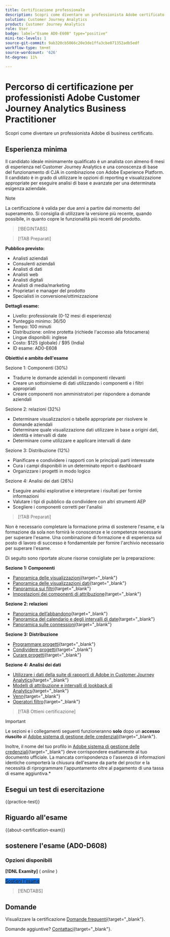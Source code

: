 ```yaml
---
title: Certificazione professionale
description: Scopri come diventare un professionista Adobe certificato in [!DNL Customer Journey Analytics]
solution: Customer Journey Analytics
product: Customer Journey Analytics
role: User
badge: label="Esame AD0-E608" type="positive"
mini-toc-levels: 1
source-git-commit: 9ab320cb5066c20e3de1ffa3cbe071352adb5edf
workflow-type: tm+mt
source-wordcount: '626'
ht-degree: 11%

---
```


# Percorso di certificazione per professionisti Adobe Customer Journey Analytics Business Practitioner

Scopri come diventare un professionista Adobe di business certificato.

## Esperienza minima

Il candidato ideale minimamente qualificato è un analista con almeno 6 mesi di esperienza nel Customer Journey Analytics e una conoscenza di base del funzionamento di CJA in combinazione con Adobe Experience Platform. Il candidato è in grado di utilizzare le opzioni di reporting e visualizzazione appropriate per eseguire analisi di base e avanzate per una determinata esigenza aziendale.

>[!NOTE]
>
>La certificazione è valida per due anni a partire dal momento del superamento. Si consiglia di utilizzare la versione più recente, quando possibile, in quanto copre le funzionalità più recenti del prodotto.

>[!BEGINTABS]

>[!TAB Preparati]

**Pubblico previsto:**

* Analisti aziendali
* Consulenti aziendali
* Analisti di dati
* Analisti web
* Analisti digitali
* Analisti di media/marketing
* Proprietari e manager del prodotto
* Specialisti in conversione/ottimizzazione

**Dettagli esame:**

* Livello: professionale (0-12 mesi di esperienza)
* Punteggio minimo: 36/50
* Tempo: 100 minuti
* Distribuzione: online protetta (richiede l&#39;accesso alla fotocamera)
* Lingue disponibili: inglese
* Costo: $125 (globale) / $95 (India)
* ID esame: AD0-E608

**Obiettivi e ambito dell&#39;esame**

Sezione 1: Componenti (30%)

* Tradurre le domande aziendali in componenti rilevanti
* Creare un sottoinsieme di dati utilizzando i componenti e i filtri appropriati
* Creare componenti non amministratori per rispondere a domande aziendali

Sezione 2: relazioni (32%)

* Determinare visualizzazioni o tabelle appropriate per risolvere le domande aziendali
* Determinare quale visualizzazione dati utilizzare in base a origini dati, identità e intervalli di date
* Determinare come utilizzare e applicare intervalli di date

Sezione 3: Distribuzione (12%)

* Pianificare e condividere i rapporti con le principali parti interessate
* Cura i campi disponibili in un determinato report o dashboard
* Organizzare i progetti in modo logico

Sezione 4: Analisi dei dati (26%)

* Eseguire analisi esplorative e interpretare i risultati per fornire informazioni
* Valutare i tipi di pubblico da condividere con altri strumenti AEP
* Scegliere i componenti corretti per l&#39;analisi

>[!TAB Preparati]

Non è necessario completare la formazione prima di sostenere l&#39;esame, e la formazione da sola non fornirà le conoscenze e le competenze necessarie per superare l&#39;esame. Una combinazione di formazione e di esperienza sul posto di lavoro di successo è fondamentale per fornire l&#39;archivio necessario per superare l&#39;esame.

Di seguito sono riportate alcune risorse consigliate per la preparazione:

**Sezione 1: Componenti**

* [Panoramica delle visualizzazioni](https://experienceleague.adobe.com/docs/analytics-platform/using/cja-workspace/visualizations/freeform-analysis-visualizations.html){target="_blank"}
* [Panoramica delle visualizzazioni dati](https://experienceleague.adobe.com/docs/analytics-platform/using/cja-dataviews/data-views.html?lang=it){target="_blank"}
* [Panoramica sui filtri](https://experienceleague.adobe.com/docs/analytics-platform/using/cja-components/cja-filters/filters-overview.html){target="_blank"}
* [Impostazioni dei componenti di attribuzione](https://experienceleague.adobe.com/docs/analytics-platform/using/cja-dataviews/component-settings/attribution.html){target="_blank"}

**Sezione 2: relazioni**

* [Panoramica dell’abbandono](https://experienceleague.adobe.com/docs/analytics-platform/using/cja-workspace/visualizations/fallout/fallout-flow.html){target="_blank"}
* [Panoramica del calendario e degli intervalli di date](https://experienceleague.adobe.com/docs/analytics-platform/using/cja-components/cja-date-ranges/calendar.html){target="_blank"}
* [Panoramica sulle connessioni](https://experienceleague.adobe.com/docs/analytics-platform/using/cja-connections/overview.html?lang=it){target="_blank"}

**Sezione 3: Distribuzione**

* [Programmare progetti](https://experienceleague.adobe.com/docs/analytics-platform/using/cja-workspace/curate-share/t-schedule-report.html?lang=it){target="_blank"}
* [Condividere progetti](https://experienceleague.adobe.com/docs/analytics-platform/using/cja-workspace/curate-share/share-projects.html?lang=it){target="_blank"}
* [Curare progetti](https://experienceleague.adobe.com/docs/analytics-platform/using/cja-workspace/curate-share/curate.html){target="_blank"}

**Sezione 4: Analisi dei dati**

* [Utilizzare i dati della suite di rapporti di Adobe in Customer Journey Analytics](https://experienceleague.adobe.com/docs/analytics-platform/using/compare-aa-cja/cja-aa-comparison/aa-data-in-cja.html){target="_blank"}
* [Modelli di attribuzione e intervalli di lookback di Analytics](https://experienceleague.adobe.com/docs/analytics/analyze/analysis-workspace/attribution/models.html?lang=en%22%3ehttps://experienceleague.adobe.com/docs/analytics/analyze/analysis-workspace/attribution/models.html){target="_blank"}
* [Venn](https://experienceleague.adobe.com/docs/analytics/analyze/analysis-workspace/visualizations/venn.html?lang=it){target="_blank"}
* [Operatori filtro](https://experienceleague.adobe.com/docs/analytics-platform/using/cja-components/cja-filters/operators.html){target="_blank"}

>[!TAB Ottieni certificazione]

>[!IMPORTANT]
>
>Le sezioni e i collegamenti seguenti funzioneranno **solo**  dopo un **accesso riuscito** al [Adobe sistema di gestione delle credenziali](https://www.certmetrics.com/adobe){target="_blank"}.
>
>Inoltre, il nome del tuo profilo in [Adobe sistema di gestione delle credenziali](https://www.certmetrics.com/adobe){target="_blank"} deve corrispondere esattamente al tuo documento ufficiale. La mancata corrispondenza o l&#39;assenza di informazioni identiche comporterà la chiusura dell&#39;esame da parte del proctor e la necessità di riprogrammare l&#39;appuntamento oltre al pagamento di una tassa di esame aggiuntiva.*


## Esegui un test di esercitazione

{{practice-test}}

## Riguardo all&#39;esame

{{about-certification-exam}}

## sostenere l&#39;esame (AD0-D608)

### Opzioni disponibili

**[!DNL Examity]** ( *online* )

<a href="https://www.certmetrics.com/adobe/candidate/examity_sso.aspx?eid=AD0-D608" target="_blank" class="spectrum-Button spectrum-Button--fill spectrum-Button--accent spectrum-Button--sizeM is-margin-bottom-big-big at-element-click-tracking" style="background-color:#1473E6">

<span class="spectrum-Button-label has-no-wrap">
   Sostieni l'esame
</span>
</a>

>[!ENDTABS]

## Domande

Visualizzare la certificazione [Domande frequenti](https://experienceleague.adobe.com/docs/certification/certification/faq.html){target="_blank"}.

Domande aggiuntive? [Contattaci](mailto:certif@adobe.com){target="_blank"}.

